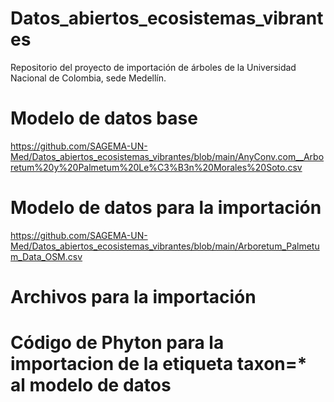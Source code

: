 # Datos_abiertos_ecosistemas_vibrantes
Repositorio del proyecto de importación de árboles de la Universidad Nacional de Colombia, sede Medellín.

# Modelo de datos base
https://github.com/SAGEMA-UN-Med/Datos_abiertos_ecosistemas_vibrantes/blob/main/AnyConv.com__Arboretum%20y%20Palmetum%20Le%C3%B3n%20Morales%20Soto.csv

# Modelo de datos para la importación
https://github.com/SAGEMA-UN-Med/Datos_abiertos_ecosistemas_vibrantes/blob/main/Arboretum_Palmetum_Data_OSM.csv

# Archivos para la importación

 
# Código de Phyton para la importacion de la etiqueta taxon=* al modelo de datos 
